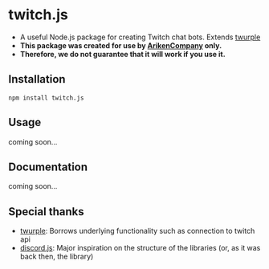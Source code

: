 # twitch.js
- A useful Node.js package for creating Twitch chat bots. Extends [twurple](https://twurple.js.org/)  
- **This package was created for use by [ArikenCompany](https://github.com/ArikenCompany) only.**  
- **Therefore, we do not guarantee that it will work if you use it.**
## Installation
```Shell
npm install twitch.js
```
## Usage
coming soon...
## Documentation
coming soon...
## Special thanks
- [twurple](https://twurple.js.org/): Borrows underlying functionality such as connection to twitch api
- [discord.js](https://discord.js.org/): Major inspiration on the structure of the libraries (or, as it was back then, the library)